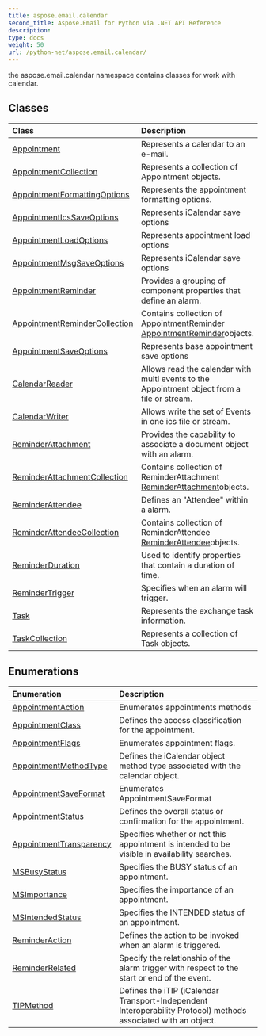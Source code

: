 ```yaml
---
title: aspose.email.calendar
second_title: Aspose.Email for Python via .NET API Reference
description: 
type: docs
weight: 50
url: /python-net/aspose.email.calendar/
---
```



the aspose.email.calendar namespace contains classes for work with calendar.

## Classes
| Class | Description |
| :- | :- |
|[Appointment](/email/python-net/aspose.email.calendar/appointment/)|Represents a calendar to an e-mail.|
|[AppointmentCollection](/email/python-net/aspose.email.calendar/appointmentcollection/)|Represents a collection of Appointment objects.|
|[AppointmentFormattingOptions](/email/python-net/aspose.email.calendar/appointmentformattingoptions/)|Represents the appointment formatting options.|
|[AppointmentIcsSaveOptions](/email/python-net/aspose.email.calendar/appointmenticssaveoptions/)|Represents iCalendar save options|
|[AppointmentLoadOptions](/email/python-net/aspose.email.calendar/appointmentloadoptions/)|Represents appointment load options|
|[AppointmentMsgSaveOptions](/email/python-net/aspose.email.calendar/appointmentmsgsaveoptions/)|Represents iCalendar save options|
|[AppointmentReminder](/email/python-net/aspose.email.calendar/appointmentreminder/)|Provides a grouping of component properties that define an alarm.|
|[AppointmentReminderCollection](/email/python-net/aspose.email.calendar/appointmentremindercollection/)|Contains collection of AppointmentReminder [AppointmentReminder](/email/python-net/aspose.email.calendar/appointmentreminder/)objects.|
|[AppointmentSaveOptions](/email/python-net/aspose.email.calendar/appointmentsaveoptions/)|Represents base appointment save options|
|[CalendarReader](/email/python-net/aspose.email.calendar/calendarreader/)|Allows read the calendar with multi events to the Appointment object from a file or stream.|
|[CalendarWriter](/email/python-net/aspose.email.calendar/calendarwriter/)|Allows write the set of Events in one ics file or stream.|
|[ReminderAttachment](/email/python-net/aspose.email.calendar/reminderattachment/)|Provides the capability to associate a document object with an alarm.|
|[ReminderAttachmentCollection](/email/python-net/aspose.email.calendar/reminderattachmentcollection/)|Contains collection of ReminderAttachment [ReminderAttachment](/email/python-net/aspose.email.calendar/reminderattachment/)objects.|
|[ReminderAttendee](/email/python-net/aspose.email.calendar/reminderattendee/)|Defines an "Attendee" within a alarm.|
|[ReminderAttendeeCollection](/email/python-net/aspose.email.calendar/reminderattendeecollection/)|Contains collection of ReminderAttendee [ReminderAttendee](/email/python-net/aspose.email.calendar/reminderattendee/)objects.|
|[ReminderDuration](/email/python-net/aspose.email.calendar/reminderduration/)|Used to identify properties that contain a duration of time.|
|[ReminderTrigger](/email/python-net/aspose.email.calendar/remindertrigger/)|Specifies when an alarm will trigger.|
|[Task](/email/python-net/aspose.email.calendar/task/)|Represents the exchange task information.|
|[TaskCollection](/email/python-net/aspose.email.calendar/taskcollection/)|Represents a collection of Task objects.|
## Enumerations
| Enumeration | Description |
| :- | :- |
|[AppointmentAction](/email/python-net/aspose.email.calendar/appointmentaction/)|Enumerates appointments methods|
|[AppointmentClass](/email/python-net/aspose.email.calendar/appointmentclass/)|Defines the access classification for the appointment.|
|[AppointmentFlags](/email/python-net/aspose.email.calendar/appointmentflags/)|Enumerates appointment flags.|
|[AppointmentMethodType](/email/python-net/aspose.email.calendar/appointmentmethodtype/)|Defines the iCalendar object method type associated with the calendar object.|
|[AppointmentSaveFormat](/email/python-net/aspose.email.calendar/appointmentsaveformat/)|Enumerates AppointmentSaveFormat|
|[AppointmentStatus](/email/python-net/aspose.email.calendar/appointmentstatus/)|Defines the overall status or confirmation for the appointment.|
|[AppointmentTransparency](/email/python-net/aspose.email.calendar/appointmenttransparency/)|Specifies whether or not this appointment is intended to be visible in availability searches.|
|[MSBusyStatus](/email/python-net/aspose.email.calendar/msbusystatus/)|Specifies the BUSY status of an appointment.|
|[MSImportance](/email/python-net/aspose.email.calendar/msimportance/)|Specifies the importance of an appointment.|
|[MSIntendedStatus](/email/python-net/aspose.email.calendar/msintendedstatus/)|Specifies the INTENDED status of an appointment.|
|[ReminderAction](/email/python-net/aspose.email.calendar/reminderaction/)|Defines the action to be invoked when an alarm is triggered.|
|[ReminderRelated](/email/python-net/aspose.email.calendar/reminderrelated/)|Specify the relationship of the alarm trigger with respect to the start or end of the event.|
|[TIPMethod](/email/python-net/aspose.email.calendar/tipmethod/)|Defines the iTIP (iCalendar Transport-Independent Interoperability Protocol) methods associated with an object.|
